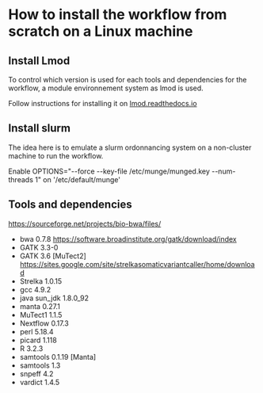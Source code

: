 # How to install the workflow from scratch on a Linux machine

## Install Lmod

To control which version is used for each tools and dependencies for the workflow, a module environnement system as lmod is used.

Follow instructions for installing it on [lmod.readthedocs.io](http://lmod.readthedocs.io/en/latest/index.html)

## Install slurm

The idea here is to emulate a slurm ordonnancing system on a non-cluster machine to run the workflow.

Enable
OPTIONS="--force --key-file /etc/munge/munged.key --num-threads 1"
on '/etc/default/munge'

## Tools and dependencies
https://sourceforge.net/projects/bio-bwa/files/
- bwa 0.7.8
https://software.broadinstitute.org/gatk/download/index
- GATK 3.3-0
- GATK 3.6 [MuTect2]
https://sites.google.com/site/strelkasomaticvariantcaller/home/download
- Strelka 1.0.15
- gcc 4.9.2
- java sun_jdk 1.8.0_92
- manta 0.27.1
- MuTect1 1.1.5
- Nextflow 0.17.3
- perl 5.18.4
- picard 1.118
- R 3.2.3
- samtools 0.1.19 [Manta]
- samtools 1.3
- snpeff 4.2
- vardict 1.4.5